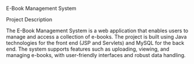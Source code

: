 E-Book Management System

Project Description

  The E-Book Management System is a web application that enables users to manage and access a collection of e-books. The project is built using Java technologies for the front end (JSP and Servlets) and MySQL for the back end. The system supports features such as uploading, viewing, and managing e-books, with user-friendly interfaces and robust data handling.
